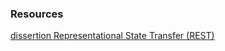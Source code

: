 ### Resources
[dissertion Representational State Transfer (REST)](https://www.ics.uci.edu/~fielding/pubs/dissertation/rest_arch_style.htm)
<br />


